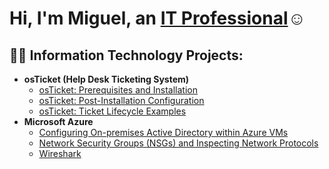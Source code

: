 <h1>Hi, I'm Miguel, an <a href="https://www.linkedin.com/in/miguel-lopez-8626aa285">IT Professional</a>☺</h1>

<h2>👨‍💻 Information Technology Projects:</h2>

- <b>osTicket (Help Desk Ticketing System)</b>
  - [osTicket: Prerequisites and Installation](https://github.com/miguel10746/osticket-prereqs)
  - [osTicket: Post-Installation Configuration](https://github.com/miguel10746/post-install-config)
  - [osTicket: Ticket Lifecycle Examples](https://github.com/miguel10746/ticket-lifecycle)
- <b>Microsoft Azure</b>
  - [Configuring On-premises Active Directory within Azure VMs](https://github.com/miguel10746/configure-ad)
  - [Network Security Groups (NSGs) and Inspecting Network Protocols](https://github.com/miguel10746/azure-network-protocols)
  - [Wireshark](https://github.com/miguel10746/Wireshark_Labs.git)

